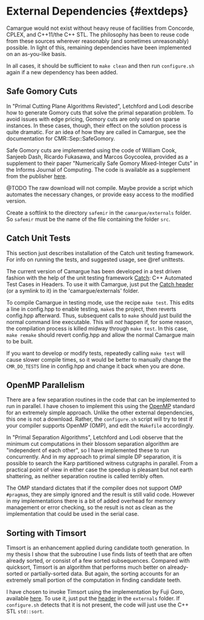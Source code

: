 External Dependencies	{#extdeps}
=====================

Camargue  would not exist without heavy reuse of facilities
from Concorde, CPLEX, and C++11/the C++ STL. The philosophy has been
to reuse code from these sources wherever reasonably (and sometimes
unreasonably) possible. In light of this, remaining dependencies have
been implemented on an as-you-like basis.

In all cases, it should be sufficient to `make clean` and then run
`configure.sh` again if a new dependency has been added. 

Safe Gomory Cuts
----------------

In "Primal Cutting Plane Algorithms Revisted", Letchford and Lodi
describe how to generate Gomory cuts that solve the primal separation
problem. To avoid issues with edge pricing, Gomory cuts are only used
on sparse instances. In these cases, though, their effect on the
solution process is quite dramatic. For an idea of how they are called
in Camargue, see the documentation for CMR::Sep::SafeGomory.

Safe Gomory cuts are implemented 
using the code of William Cook, Sanjeeb Dash, Ricardo Fukasawa, and
Marcos Goycoolea, provided as a supplement to their paper "Numerically
Safe Gomory Mixed-Integer Cuts" in the Informs Journal of
Computing. The code is available as a supplement from the publisher
[here](https://www.informs.org/Pubs/IJOC/Online-Supplements/Volume-21-2009/Cook-Dash-Fukasawa-Goycoolea).

@TODO The raw download will not compile. Maybe provide a script which automates
the necessary changes, or provide easy access to the modified version.

Create a softlink to the directory
`safemir` in the `camargue/externals` folder. So `safemir` must be the
name of the file containing the folder `src`.

Catch Unit Tests
----------------

This section just describes installation of the Catch unit testing
framework. For info on running the tests, and suggested usage, see
@ref unittests. 

The current version of Camargue has been developed in a test driven
fashion with the help of the unit testing framework
[Catch](https://github.com/philsquared/Catch): C++ Automated Test
Cases in Headers. To use it with Camargue, just put the
[Catch
header](https://raw.githubusercontent.com/philsquared/Catch/master/include/catch.hpp)
(or a symlink to it) in the 'camargue/externals' folder. 

To compile Camargue in testing mode, use the recipe `make test`. This
edits a line in config.hpp to enable testing, `make`s the project,
then reverts config.hpp afterward. Thus, subsequent calls to `make`
should just build the normal command line executable. This will *not*
happen if, for some reason, the compilation process is killed midway
through `make test`. In this case, `make remake` should revert
config.hpp and allow the normal Camargue main to be built.

If you want to develop or modify tests, repeatedly calling `make test`
will cause slower compile times, so it would be better to manually
change the `CMR_DO_TESTS` line in config.hpp and change it back when
you are done. 


OpenMP Parallelism
-------------------

There are a few separation routines in the code that can be
implemented to run in parallel. I have chosen to implement this using
the [OpenMP](http://www.openmp.org/) standard for an extremely simple
approach. Unlike the other external dependencies, this one is not a
download. Rather, the `configure.sh` script will try to test if your
compiler supports OpenMP (OMP), and edit the `Makefile`
accordingly. 

In "Primal Separation Algorithms", Letchford and Lodi observe that the
minimum cut computations in their blossom separation algorithm are
"independent of each other", so I have implemented these to run
concurrently. And in my approach to primal simple DP separation, it is
possible to search the Karp partitioned witness cutgraphs in
parallel. From a practical point of view in either case the speedup is
pleasant but not earth shattering, as neither separation routine is
called terribly often.

The OMP standard dictates that if the compiler does not support
OMP `#pragma`s, they are simply ignored and the result is still valid
code. However in my implementations there is a bit of added overhead
for memory management or error checking, so the result is not as clean
as the implementation that could be used in the serial case.  

Sorting with Timsort
---------------------

Timsort is an enhancement applied during candidate tooth
generation. In my thesis I show that the subroutine I use finds lists
of teeth that are often already sorted, or consist of a few sorted
subsequences. Compared with quicksort, Timsort is an algorithm that
performs much better on already-sorted or partially-sorted data. But
again, the sorting accounts for an extremely small portion of the
computation in finding candidate teeth.

I have chosen to invoke Timsort using the implementation by Fuji Goro,
available [here](https://github.com/gfx/cpp-TimSort). To use it, just
put the
[header](https://raw.githubusercontent.com/gfx/cpp-TimSort/master/timsort.hpp)
in the `externals` folder. If `configure.sh` detects that it is not
present, the code will just use the C++ STL `std::sort`.